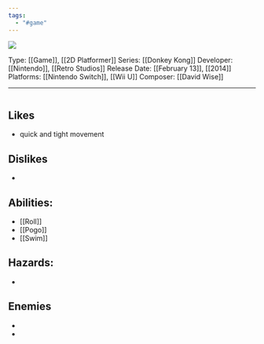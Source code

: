 ```yaml
---
tags:
  - "#game"
---
```

<img src="https://cdn2.steamgriddb.com/thumb/91270e97491a918496e6569c9fcff808.jpg">

Type: [[Game]], [[2D Platformer]]
Series: [[Donkey Kong]]
Developer: [[Nintendo]], [[Retro Studios]]
Release Date: [[February 13]], [[2014]]
Platforms: [[Nintendo Switch]], [[Wii U]]
Composer: [[David Wise]]

----

<img src="">



## Likes
* quick and tight movement

## Dislikes
* 

## Abilities:
* [[Roll]]
* [[Pogo]]
* [[Swim]]

## Hazards:
* 

## Enemies
* 


* 